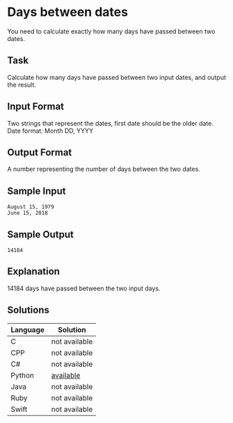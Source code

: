 # Days between dates
You need to calculate exactly how many days have passed between two dates.

## Task  
Calculate how many days have passed between two input dates, and output the result.

## Input Format
Two strings that represent the dates, first date should be the older date.
Date format: Month DD, YYYY

## Output Format
A number representing the number of days between the two dates.

## Sample Input
```
August 15, 1979
June 15, 2018
```

## Sample Output
```
14184
```

## Explanation
14184 days have passed between the two input days.

## Solutions

Language | Solution
---------|---------
C | not available
CPP | not available
C# | not available
Python | [available](https://raw.githubusercontent.com/chankruze/challenges/master/sololearn/DaysBetweenDates/DaysBetweenDates.py)
Java | not available
Ruby | not available
Swift | not available